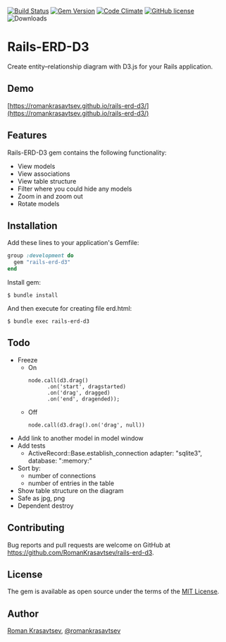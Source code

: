 [![Build Status](https://travis-ci.org/RomanKrasavtsev/rails-erd-d3.svg?branch=master)](https://travis-ci.org/RomanKrasavtsev/rails-erd-d3)
[![Gem Version](https://badge.fury.io/rb/rails-erd-d3.svg)](https://badge.fury.io/rb/rails-erd-d3)
[![Code Climate](https://codeclimate.com/github/RomanKrasavtsev/rails-erd-d3/badges/gpa.svg)](https://codeclimate.com/github/RomanKrasavtsev/rails-erd-d3)
[![GitHub license](https://img.shields.io/badge/license-MIT-blue.svg)](https://raw.githubusercontent.com/RomanKrasavtsev/rails-erd-d3/master/LICENSE.txt)
![Downloads](http://ruby-gem-downloads-badge.herokuapp.com/rails-erd-d3?type=total)

# Rails-ERD-D3

Create entity–relationship diagram with D3.js for your Rails application.

## Demo
[https://romankrasavtsev.github.io/rails-erd-d3/](https://romankrasavtsev.github.io/rails-erd-d3/)

## Features
Rails-ERD-D3 gem contains the following functionality:

 - View models
 - View associations
 - View table structure
 - Filter where you could hide any models
 - Zoom in and zoom out
 - Rotate models
 
## Installation

Add these lines to your application's Gemfile:

```ruby
group :development do
  gem "rails-erd-d3"
end
```

Install gem:
```shall
$ bundle install
```

And then execute for creating file erd.html:
```shall
$ bundle exec rails-erd-d3
```

## Todo
- Freeze
  - On
    ```
    node.call(d3.drag()
          .on('start', dragstarted)
          .on('drag', dragged)
          .on('end', dragended));
    ```
  - Off
    ```
    node.call(d3.drag().on('drag', null))
    ```  
- Add link to another model in model window
- Add tests
  - ActiveRecord::Base.establish_connection adapter: "sqlite3", database: ":memory:"
- Sort by:
  - number of connections
  - number of entries in the table
- Show table structure on the diagram
- Safe as jpg, png
- Dependent destroy

## Contributing

Bug reports and pull requests are welcome on GitHub at https://github.com/RomanKrasavtsev/rails-erd-d3.

## License

The gem is available as open source under the terms of the [MIT License](http://opensource.org/licenses/MIT).

## Author

[Roman Krasavtsev](https://github.com/RomanKrasavtsev), [@romankrasavtsev](https://twitter.com/romankrasavtsev)
